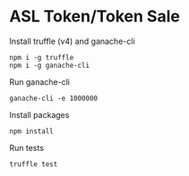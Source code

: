 # ASL Token/Token Sale 

Install truffle (v4) and ganache-cli
```
npm i -g truffle
npm i -g ganache-cli
```

Run ganache-cli
```
ganache-cli -e 1000000
```

Install packages
```
npm install
```

Run tests
```
truffle test
```